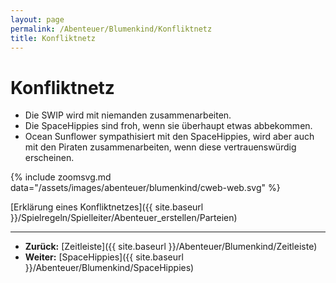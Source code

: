 ```yaml
---
layout: page
permalink: /Abenteuer/Blumenkind/Konfliktnetz
title: Konfliktnetz
---
```


# Konfliktnetz

- Die SWIP wird mit niemanden zusammenarbeiten.
- Die SpaceHippies sind froh, wenn sie überhaupt etwas abbekommen.
- Ocean Sunflower sympathisiert mit den SpaceHippies, wird aber auch mit den Piraten zusammenarbeiten, wenn diese vertrauenswürdig erscheinen.

{% include zoomsvg.md data="/assets/images/abenteuer/blumenkind/cweb-web.svg" %}

[Erklärung eines Konfliktnetzes]({{ site.baseurl }}/Spielregeln/Spielleiter/Abenteuer_erstellen/Parteien) 

***

- **Zurück:** [Zeitleiste]({{ site.baseurl }}/Abenteuer/Blumenkind/Zeitleiste)
- **Weiter:** [SpaceHippies]({{ site.baseurl }}/Abenteuer/Blumenkind/SpaceHippies)
